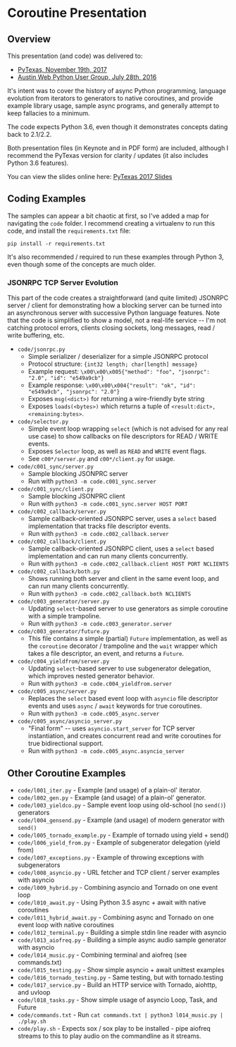 # Coroutine Presentation

## Overview

This presentation (and code) was delivered to:

* [PyTexas, November 19th, 2017](https://youtu.be/Cj9xCnRg1VE)
* [Austin Web Python User Group, July 28th, 2016](https://youtu.be/8JIOxiHUwIA?t=14m25s)

It's intent was to cover the history of async Python programming, language
evolution from iterators to generators to native coroutines, and provide
example library usage, sample async programs, and generally attempt to keep
fallacies to a minimum.

The code expects Python 3.6, even though it demonstrates concepts dating back
to 2.1/2.2.

Both presentation files (in Keynote and in PDF form) are included, although I
recommend the PyTexas version for clarity / updates (it also includes Python
3.6 features).

You can view the slides online here: [PyTexas 2017 Slides](http://slides.com/joshmarshall/coroutines-in-python)

## Coding Examples

The samples can appear a bit chaotic at first, so I've added a map for
navigating the `code` folder. I recommend creating a virtualenv to run this
code, and install the `requirements.txt` file:

```
pip install -r requirements.txt
```

It's also recommended / required to run these examples through Python 3, even though some of the concepts are much older.

### JSONRPC TCP Server Evolution

This part of the code creates a straightforward (and quite limited) JSONRPC
server / client for demonstrating how a blocking server can be turned into an
asynchronous server with successive Python language features. Note that the
code is simplified to show a model, not a real-life service -- I'm not catching
protocol errors, clients closing sockets, long messages, read / write buffering, etc.

* `code/jsonrpc.py`
    * Simple serializer / deserializer for a simple JSONRPC protocol
    * Protocol structure: `{int32 length; char[length] message}`
    * Example request: `\x00\x00\x005{"method": "foo", "jsonrpc": "2.0", "id": "e549a9cb"}`
    * Example response: `\x00\x00\x004{"result": "ok", "id": "e549a9cb", "jsonrpc": "2.0"}`
    * Exposes `msg(<dict>)` for returning a wire-friendly byte string
    * Exposes `loads(<bytes>)` which returns a tuple of `<result:dict>, <remaining:bytes>`.
* `code/selector.py`
    * Simple event loop wrapping `select` (which is not advised for any real use case) to show callbacks on file descriptors for READ / WRITE events.
    * Exposes `Selector` loop, as well as `READ` and `WRITE` event flags.
    * See `c00*/server.py` and `c00*/client.py` for usage.
* `code/c001_sync/server.py`
    * Sample blocking JSONPRC server
    * Run with `python3 -m code.c001_sync.server`
* `code/c001_sync/client.py`
    * Sample blocking JSONPRC client
    * Run with `python3 -m code.c001_sync.server HOST PORT`
* `code/c002_callback/server.py`
    * Sample callback-oriented JSONRPC server, uses a `select` based implementation that tracks file descriptor events.
    * Run with `python3 -m code.c002_callback.server`
* `code/c002_callback/client.py`
    * Sample callback-oriented JSONRPC client, uses a `select` based implementation and can run many clients concurrently.
    * Run with `python3 -m code.c002_callback.client HOST PORT NCLIENTS`
* `code/c002_callback/both.py`
    * Shows running both server and client in the same event loop, and can run many clients concurrently.
    * Run with `python3 -m code.c002_callback.both NCLIENTS`
* `code/c003_generator/server.py`
    * Updating `select`-based server to use generators as simple coroutine with a simple trampoline.
    * Run with `python3 -m code.c003_generator.server`
* `code/c003_generator/future.py`
    * This file contains a simple (partial) `Future` implementation, as well as the `coroutine` decorator / trampoline and the `wait` wrapper which takes a file descriptor, an event, and returns a `Future`.
* `code/c004_yieldfrom/server.py`
    * Updating `select`-based server to use subgenerator delegation, which improves nested generator behavior.
    * Run with `python3 -m code.c004_yieldfrom.server`
* `code/c005_async/server.py`
    * Replaces the `select` based event loop with `asyncio` file descriptor events and uses `async` / `await` keywords for true coroutines.
    * Run with `python3 -m code.c005_async.server`
* `code/c005_async/asyncio_server.py`
    * "Final form" -- uses `asyncio.start_server` for TCP server instantiation, and creates concurrent read and write coroutines for true bidirectional support.
    * Run with `python3 -m code.c005_async.asyncio_server`

## Other Coroutine Examples

* `code/l001_iter.py` - Example (and usage) of a plain-ol' iterator.
* `code/l002_gen.py` - Example (and usage) of a plain-ol' generator.
* `code/l003_yieldco.py` - Sample event loop using old-school (no `send()`) generators
* `code/l004_gensend.py` - Example (and usage) of modern generator with `send()`
* `code/l005_tornado_example.py` - Example of tornado using yield + send()
* `code/l006_yield_from.py` - Example of subgenerator delegation (yield from)
* `code/l007_exceptions.py` - Example of throwing exceptions with subgenerators
* `code/l008_asyncio.py` - URL fetcher and TCP client / server examples with asyncio
* `code/l009_hybrid.py` - Combining asyncio and Tornado on one event loop
* `code/l010_await.py` - Using Python 3.5 async + await with native coroutines
* `code/l011_hybrid_await.py` - Combining async and Tornado on one event loop with native coroutines
* `code/l012_terminal.py` - Building a simple stdin line reader with asyncio
* `code/l013_aiofreq.py` - Building a simple async audio sample generator with asyncio
* `code/l014_music.py` - Combining terminal and aiofreq (see commands.txt)
* `code/l015_testing.py` - Show simple asyncio + await unittest examples
* `code/l016_tornado_testing.py` - Same testing, but with tornado.testing
* `code/l017_service.py` - Build an HTTP service with Tornado, aiohttp, and uvloop
* `code/l018_tasks.py` - Show simple usage of asyncio Loop, Task, and Future
* `code/commands.txt` - Run `cat commands.txt | python3 l014_music.py | ./play.sh`
* `code/play.sh` - Expects sox / sox play to be installed - pipe aiofreq streams to this to play audio on the commandline as it streams.
